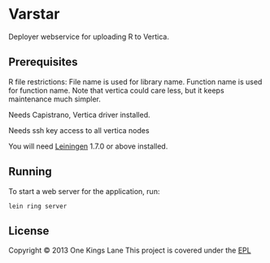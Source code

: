 # Varstar

Deployer webservice for uploading R to Vertica.

## Prerequisites

R file restrictions:
  File name is used for library name.
  Function name is used for function name.
  Note that vertica could care less, but it keeps maintenance much simpler.

Needs Capistrano, Vertica driver installed.

Needs ssh key access to all vertica nodes

You will need [Leiningen][1] 1.7.0 or above installed.

[1]: https://github.com/technomancy/leiningen

## Running

To start a web server for the application, run:

    lein ring server

## License

Copyright © 2013 One Kings Lane
This project is covered under the [EPL](LICENCE)
